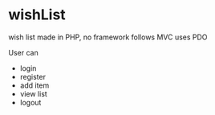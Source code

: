 # wishList

wish list made in PHP, no framework
follows MVC uses PDO

User can
* login
* register
* add item
* view list
* logout
